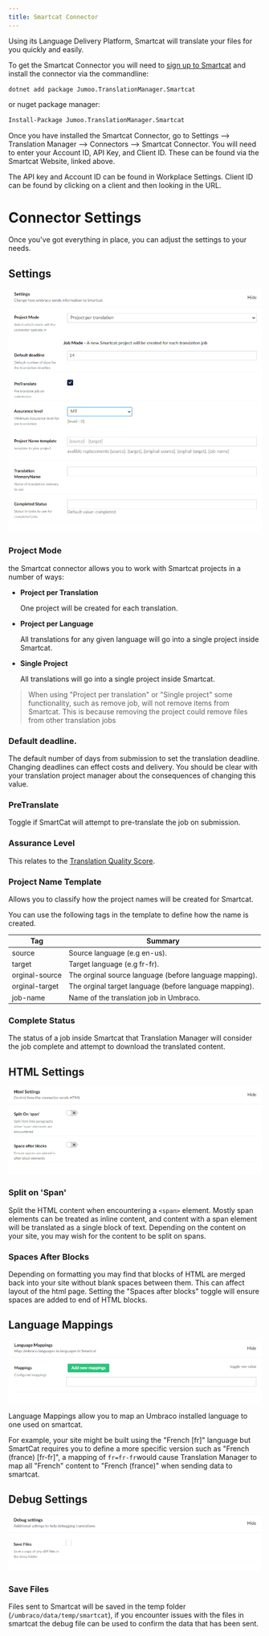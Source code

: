 ```yaml
---
title: Smartcat Connector
---
```


Using its Language Delivery Platform, Smartcat will translate your files for you quickly and easily.

To get the Smartcat Connector you will need to [sign up to Smartcat](https://smartcat.com/) and install the connector via the commandline:

```cli
dotnet add package Jumoo.TranslationManager.Smartcat
```

or nuget package manager:

```cls
Install-Package Jumoo.TranslationManager.Smartcat
```

Once you have installed the Smartcat Connector, go to Settings --> Translation Manager --> Connectors --> Smartcat Connector. You will need to enter your Account ID, API Key, and Client ID. These can be found via the Smartcat Website, linked above.

The API key and Account ID can be found in Workplace Settings. Client ID can be found by clicking on a client and then looking in the URL.

# Connector Settings

Once you've got everything in place, you can adjust the settings to your needs.

## Settings

![The Smartcat Settings box in Umbraco.](smartcatSettings.png)

### Project Mode

the Smartcat connector allows you to work with Smartcat projects in a number of ways:

- **Project per Translation**

  One project will be created for each translation.

- **Project per Language**

  All translations for any given language will go into a single project inside Smartcat.

- **Single Project**

  All translations will go into a single project inside Smartcat.

> When using "Project per translation" or "Single project" some functionality, such as remove job, will not remove items from Smartcat. This is because removing the project could remove files from other translation jobs

### Default deadline.

The default number of days from submission to set the translation deadline. Changing deadlines can effect costs and delivery. You should be clear with your translation project manager about the consequences of changing this value.

### PreTranslate

Toggle if SmartCat will attempt to pre-translate the job on submission.

### Assurance Level

This relates to the [Translation Quality Score](https://help.smartcat.com/understanding-translation-quality-score/?roleuser=end&cat=1706804187464144).

### Project Name Template

Allows you to classify how the project names will be created for Smartcat.

You can use the following tags in the template to define how the name is created.

| Tag | Summary |
|--|--|
| source | Source language (e.g en-us).
| target | Target language (e.g fr-fr).
| orginal-source | The orginal source language (before language mapping).
| orginal-target | The orginal target language (before language mapping).
| job-name | Name of the translation job in Umbraco.

### Complete Status

The status of a job inside Smartcat that Translation Manager will consider the job complete and attempt to download the translated content.

## HTML Settings

![The Smartcat HTML settings box in Umbraco.](smartcatHTML.png)

### Split on 'Span'

Split the HTML content when encountering a `<span>` element. Mostly span elements can be treated as inline content, and content with a span element will be translated as a single block of text. Depending on the content on your site, you may wish for the content to be split on spans.

### Spaces After Blocks

Depending on formatting you may find that blocks of HTML are merged back into your site without blank spaces between them. This can affect layout of the html page. Setting the "Spaces after blocks" toggle will ensure spaces are added to end of HTML blocks.

## Language Mappings

![The Smartcat Language Mappings box in Umbraco.](smartcatLanguage.png)

Language Mappings allow you to map an Umbraco installed language to one used on smartcat.

For example, your site might be built using the "French [fr]" language but SmartCat requires you to define a more specific version such as "French (france) [fr-fr]", a mapping of `fr=fr-fr`would cause Translation Manager to map all "French" content to "French (france)" when sending data to smartcat.

## Debug Settings

![The Smartcat Debug settings box in Umbraco.](smartcatDebug.png)

### Save Files

Files sent to Smartcat will be saved in the temp folder (`/umbraco/data/temp/smartcat`), if you encounter issues with the files in smartcat the debug file can be used to confirm the data that has been sent.
